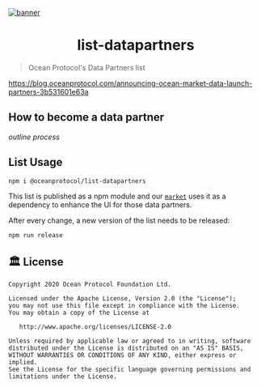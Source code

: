 [![banner](https://raw.githubusercontent.com/oceanprotocol/art/master/github/repo-banner%402x.png)](https://oceanprotocol.com)

<h1 align="center">list-datapartners</h1>

> Ocean Protocol's Data Partners list

https://blog.oceanprotocol.com/announcing-ocean-market-data-launch-partners-3b531601e63a

## How to become a data partner

_outline process_

## List Usage

```bash
npm i @oceanprotocol/list-datapartners
```

This list is published as a npm module and our [`market`](https://github.com/oceanprotocol/market) uses it as a dependency to enhance the UI for those data partners.

After every change, a new version of the list needs to be released:

```bash
npm run release
```

## 🏛 License

```text
Copyright 2020 Ocean Protocol Foundation Ltd.

Licensed under the Apache License, Version 2.0 (the "License");
you may not use this file except in compliance with the License.
You may obtain a copy of the License at

   http://www.apache.org/licenses/LICENSE-2.0

Unless required by applicable law or agreed to in writing, software
distributed under the License is distributed on an "AS IS" BASIS,
WITHOUT WARRANTIES OR CONDITIONS OF ANY KIND, either express or implied.
See the License for the specific language governing permissions and
limitations under the License.
```
